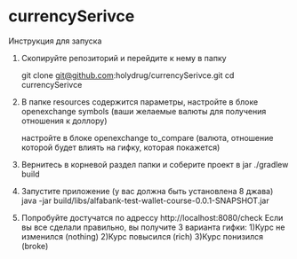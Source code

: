 # currencySerivce


Инструкция для запуска
1. Скопируйте репозиторий и перейдите к нему в папку

    git clone git@github.com:holydrug/currencySerivce.git
    cd currencySerivce

2. В папке resources содержится параметры,
   настройте в блоке openexchange symbols
   (ваши желаемые валюты для получения отношения к доллору)
   
   настройте в блоке openexchange to_compare
   (валюта, отношение которой будет влиять на гифку, которая покажется)
   
3. Вернитесь в корневой раздел папки и соберите проект в jar
   ./gradlew build
   
4. Запустите приложение (у вас должна быть установлена 8 джава)
   java -jar build/libs/alfabank-test-wallet-course-0.0.1-SNAPSHOT.jar

5. Попробуйте достучатся по адрессу http://localhost:8080/check
   Если вы все сделали правильно, вы получите 3 варианта гифки:
    1)Курс не изменился (nothing)
    2)Курс повысился    (rich)
    3)Курс понизился    (broke)

